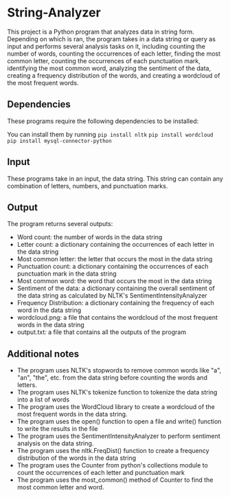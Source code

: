 # String-Analyzer

This project is a Python program that analyzes data in string form. Depending on which is ran, the program takes in a data string or query as input and performs several analysis tasks on it, including counting the number of words, counting the occurrences of each letter, finding the most common letter, counting the occurrences of each punctuation mark, identifying the most common word, analyzing the sentiment of the data, creating a frequency distribution of the words, and creating a wordcloud of the most frequent words. 

## Dependencies
These programs require the following dependencies to be installed:

You can install them by running 
``` pip install nltk ```
``` pip install wordcloud ```
``` pip install mysql-connector-python ```

## Input
These programs take in an input, the data string. This string can contain any combination of letters, numbers, and punctuation marks.

## Output
The program returns several outputs:

- Word count: the number of words in the data string
- Letter count: a dictionary containing the occurrences of each letter in the data string
- Most common letter: the letter that occurs the most in the data string
- Punctuation count: a dictionary containing the occurrences of each punctuation mark in the data string
- Most common word: the word that occurs the most in the data string
- Sentiment of the data: a dictionary containing the overall sentiment of the data string as calculated by NLTK's SentimentIntensityAnalyzer
- Frequency Distribution: a dictionary containing the frequency of each word in the data string
- wordcloud.png: a file that contains the wordcloud of the most frequent words in the data string
- output.txt: a file that contains all the outputs of the program

## Additional notes
- The program uses NLTK's stopwords to remove common words like "a", "an", "the", etc. from the data string before counting the words and letters.
- The program uses NLTK's tokenize function to tokenize the data string into a list of words
- The program uses the WordCloud library to create a wordcloud of the most frequent words in the data string.
- The program uses the open() function to open a file and write() function to write the results in the file
- The program uses the SentimentIntensityAnalyzer to perform sentiment analysis on the data string.
- The program uses the nltk.FreqDist() function to create a frequency distribution of the words in the data string
- The program uses the Counter from python's collections module to count the occurrences of each letter and punctuation mark
- The program uses the most_common() method of Counter to find the most common letter and word.

